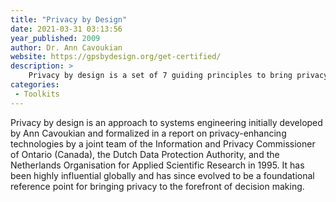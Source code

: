 ```yaml
---
title: "Privacy by Design"
date: 2021-03-31 03:13:56
year_published: 2009
author: Dr. Ann Cavoukian
website: https://gpsbydesign.org/get-certified/
description: >
    Privacy by design is a set of 7 guiding principles to bring privacy to the forefront of decision making in any project.
categories:
 - Toolkits
---
```


Privacy by design is an approach to systems engineering initially developed by Ann Cavoukian and formalized in a report on privacy-enhancing technologies by a joint team of the Information and Privacy Commissioner of Ontario (Canada), the Dutch Data Protection Authority, and the Netherlands Organisation for Applied Scientific Research in 1995. It has been highly influential globally and has since evolved to be a foundational reference point for bringing privacy to the forefront of decision making.
